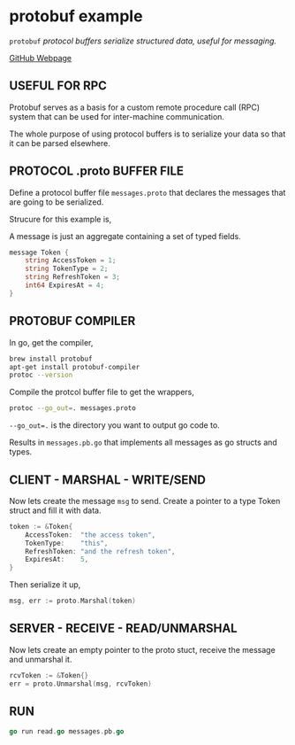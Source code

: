 # protobuf example

`protobuf`  _protocol buffers serialize structured data, useful for messaging._

[GitHub Webpage](https://jeffdecola.github.io/my-go-examples/)

## USEFUL FOR RPC

Protobuf serves as a basis for a custom remote procedure
call (RPC) system that can be used for
inter-machine communication.

The whole purpose of using protocol buffers is to serialize
your data so that it can be parsed elsewhere.

## PROTOCOL .proto BUFFER FILE

Define a protocol buffer file `messages.proto` that
declares the messages that are going to be serialized.

Strucure for this example is,

A message is just an aggregate containing a set of typed fields.

```go
message Token {
    string AccessToken = 1;
    string TokenType = 2;
    string RefreshToken = 3;
    int64 ExpiresAt = 4;
}
```

## PROTOBUF COMPILER

In go, get the compiler,

```bash
brew install protobuf
apt-get install protobuf-compiler
protoc --version
```

Compile the protcol buffer file to get the wrappers,

```bash
protoc --go_out=. messages.proto
```

`--go_out=.` is the directory you want to output go code to.

Results in `messages.pb.go` that
implements all messages as go structs and types.

## CLIENT - MARSHAL - WRITE/SEND

Now lets create the message `msg` to send. Create a pointer
to a type Token struct and fill it with data.

```go
token := &Token{
    AccessToken:  "the access token",
    TokenType:    "this",
    RefreshToken: "and the refresh token",
    ExpiresAt:    5,
}
```

Then serialize it up,

```go
msg, err := proto.Marshal(token)
```

## SERVER - RECEIVE - READ/UNMARSHAL

Now lets create an empty pointer to the
proto stuct, receive the message and unmarshal it.

```go
rcvToken := &Token{}
err = proto.Unmarshal(msg, rcvToken)
```

## RUN

```go
go run read.go messages.pb.go
```
